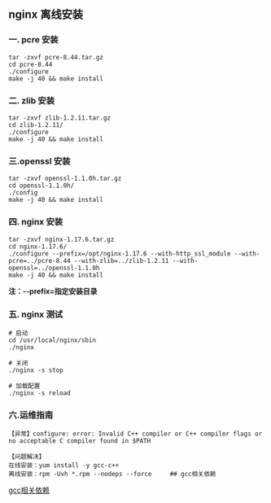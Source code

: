 ## nginx 离线安装

### 一. pcre 安装

```
tar -zxvf pcre-8.44.tar.gz
cd pcre-8.44
./configure
make -j 40 && make install
```

### 二. zlib 安装

```
tar -zxvf zlib-1.2.11.tar.gz
cd zlib-1.2.11/
./configure
make -j 40 && make install
```

### 三.openssl 安装

```
tar -zxvf openssl-1.1.0h.tar.gz
cd openssl-1.1.0h/
./config
make -j 40 && make install
```

### 四. nginx 安装

```
tar -zxvf nginx-1.17.6.tar.gz
cd nginx-1.17.6/
./configure --prefix=/opt/nginx-1.17.6 --with-http_ssl_module --with-pcre=../pcre-8.44 --with-zlib=../zlib-1.2.11 --with-openssl=../openssl-1.1.0h
make -j 40 && make install
```

**注：--prefix=指定安装目录**



### 五. nginx 测试

```shell
# 启动
cd /usr/local/nginx/sbin
./nginx

# 关闭
./nginx -s stop

# 加载配置
./nginx -s reload

```



### 六.运维指南

```
【异常】configure: error: Invalid C++ compiler or C++ compiler flags or no acceptable C compiler found in $PATH

【问题解决】
在线安装：yum install -y gcc-c++
离线安装：rpm -Uvh *.rpm --nodeps --force     ## gcc相关依赖 
```
[gcc相关依赖](./gcc)
